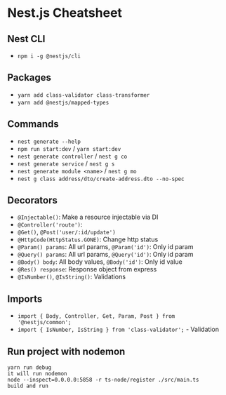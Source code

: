 # Nest.js Cheatsheet

## Nest CLI

- `npm i -g @nestjs/cli`

## Packages

- `yarn add class-validator class-transformer`
- `yarn add @nestjs/mapped-types`

## Commands

- `nest generate --help`
- `npm run start:dev` / `yarn start:dev`
- `nest generate controller` / `nest g co`
- `nest generate service` / `nest g s`
- `nest generate module <name>` / `nest g mo`
- `nest g class address/dto/create-address.dto --no-spec`

## Decorators

- `@Injectable()`: Make a resource injectable via DI
- `@Controller('route')`:
- `@Get()`, `@Post('user/:id/update')`
- `@HttpCode(HttpStatus.GONE)`: Change http status
- `@Param() params`: All url params, `@Param('id')`: Only id param
- `@Query() params`: All url params, `@Query('id')`: Only id param
- `@Body() body`: All body values, `@Body('id')`: Only id value
- `@Res() response`: Response object from express
- `@IsNumber()`, `@IsString()`: Validations

## Imports

- `import { Body, Controller, Get, Param, Post } from '@nestjs/common';`
- `import { IsNumber, IsString } from 'class-validator';` - Validation

## Run project with nodemon

```
yarn run debug
it will run nodemon
node --inspect=0.0.0.0:5858 -r ts-node/register ./src/main.ts
build and run
```
